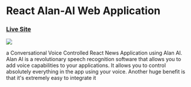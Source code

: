 # React Alan-AI Web Application

### [Live Site](https://react-ai-app-kh.netlify.app/)



![](https://github.com/Mehdi-KHALFALLAH/alan-ai-news-react-app/blob/master/Alan%20AI%20Demo.gif)


a Conversational Voice Controlled React News Application using Alan AI. Alan AI is a revolutionary speech recognition software that allows you to add voice capabilities to your applications. It allows you to control absolutely everything in the app using your voice. Another huge benefit is that it's extremely easy to integrate it
